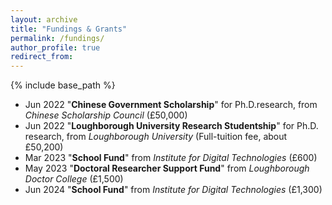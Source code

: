```yaml
---
layout: archive
title: "Fundings & Grants"
permalink: /fundings/
author_profile: true
redirect_from:
---
```


{% include base_path %}

* Jun 2022 "**Chinese Government Scholarship**" for Ph.D.research, from *Chinese Scholarship Council* (£50,000)
*	Jun 2022 "**Loughborough University Research Studentship**" for Ph.D. research, from *Loughborough University* (Full-tuition fee, about £50,200)
*	Mar 2023 "**School Fund**" from *Institute for Digital Technologies* (£600) 
*	May 2023 "**Doctoral Researcher Support Fund**" from *Loughborough Doctor College* (£1,500)
* Jun 2024 "**School Fund**" from *Institute for Digital Technologies* (£1,300) 
